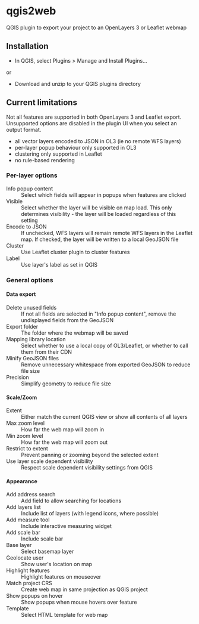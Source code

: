 <h1>qgis2web</h1>
<p>QGIS plugin to export your project to an OpenLayers 3 or Leaflet webmap</p>

<h2>Installation</h2>
<ul><li>In QGIS, select Plugins > Manage and Install Plugins...</li></ul>
<p>or</p>
<ul><li>Download and unzip to your QGIS plugins directory</li></ul>

<h2>Current limitations</h2>
<p>Not all features are supported in both OpenLayers 3 and Leaflet export. Unsupported options are disabled in the plugin UI when you select an output format.
<ul><li>all vector layers encoded to JSON in OL3 (ie no remote WFS layers)</li>
<li>per-layer popup behaviour only supported in OL3</li>
<li>clustering only supported in Leaflet</li>
<li>no rule-based rendering</li></ul>

<h3>Per-layer options</h3>
<dl><dt>Info popup content</dt><dd>Select which fields will appear in popups when features are clicked</dd> 
<dt>Visible</dt><dd>Select whether the layer will be visible on map load. This only determines visibility - the layer will be loaded regardless of this setting</dd> 
<dt>Encode to JSON</dt><dd>If unchecked, WFS layers will remain remote WFS layers in the Leaflet map. If checked, the layer will be written to a local GeoJSON file</dd>
<dt>Cluster</dt><dd>Use Leaflet cluster plugin to cluster features</dd>
<dt>Label</dt><dd>Use layer's label as set in QGIS</dd></dl>

<h3>General options</h3>

<h4>Data export</h4>
<dl><dt>Delete unused fields</dt><dd>If not all fields are selected in "Info popup content", remove the undisplayed fields from the GeoJSON</dd>
<dt>Export folder</dt><dd>The folder where the webmap will be saved</dd> 
<dt>Mapping library location</dt><dd>Select whether to use a local copy of OL3/Leaflet, or whether to call them from their CDN</dd>
<dt>Minify GeoJSON files</dt><dd>Remove unnecessary whitespace from exported GeoJSON to reduce file size</dd>
<dt>Precision</dt><dd>Simplify geometry to reduce file size</dd></dl>

<h4>Scale/Zoom</h4>
<dl><dt>Extent</dt><dd>Either match the current QGIS view or show all contents of all layers</dd>
<dt>Max zoom level</dt><dd>How far the web map will zoom in</dd>
<dt>Min zoom level</dt><dd>How far the web map will zoom out</dd>
<dt>Restrict to extent</dt><dd>Prevent panning or zooming beyond the selected extent</dd>
<dt>Use layer scale dependent visibility</dt><dd>Respect scale dependent visibility settings from QGIS</dd></dl>

<h4>Appearance</h4>
<dl><dt>Add address search</dt><dd>Add field to allow searching for locations</dd>
<dt>Add layers list</dt><dd>Include list of layers (with legend icons, where possible)</dd>
<dt>Add measure tool</dt><dd>Include interactive measuring widget</dd>
<dt>Add scale bar</dt><dd>Include scale bar</dd>
<dt>Base layer</dt><dd>Select basemap layer</dd>
<dt>Geolocate user</dt><dd>Show user's location on map</dd>
<dt>Highlight features</dt><dd>Highlight features on mouseover</dd>
<dt>Match project CRS</dt><dd>Create web map in same projection as QGIS project</dd>
<dt>Show popups on hover</dt><dd>Show popups when mouse hovers over feature</dd>
<dt>Template</dt><dd>Select HTML template for web map</dd></dl>